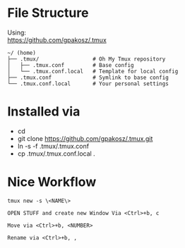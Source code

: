 # File Structure

Using:<br>
https://github.com/gpakosz/.tmux

```
~/ (home)
├── .tmux/                 # Oh My Tmux repository
│   ├── .tmux.conf         # Base config
│   └── .tmux.conf.local   # Template for local config
├── .tmux.conf             # Symlink to base config
└── .tmux.conf.local       # Your personal settings
```

# Installed via
- cd
- git clone https://github.com/gpakosz/.tmux.git
- ln -s -f .tmux/.tmux.conf
- cp .tmux/.tmux.conf.local .


# Nice Workflow
    tmux new -s \<NAME\>
    
    OPEN STUFF and create new Window Via <Ctrl>+b, c

    Move via <Ctrl>+b, <NUMBER>

    Rename via <Ctrl>+b, ,

